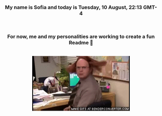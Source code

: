 


<div align="center">
<h3 >My name is Sofia and today is Tuesday, 10 August, 22:13 GMT-4</h3><br>
<h3 >For now, me and my personalities are working to create a fun Readme 👋
</h3><br>
<img src='img/dwight.gif' alt='working...'/>
</div>

